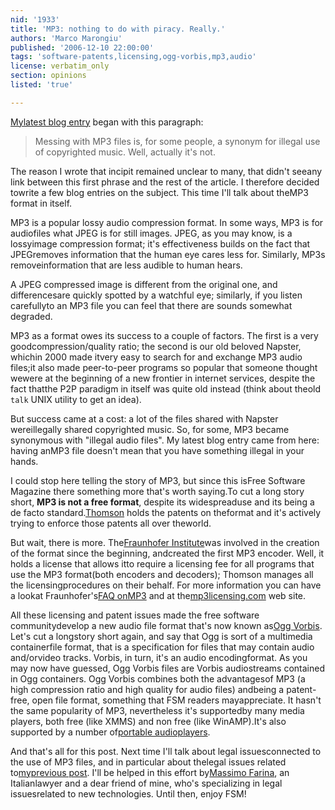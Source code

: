 ```yaml
---
nid: '1933'
title: 'MP3: nothing to do with piracy. Really.'
authors: 'Marco Marongiu'
published: '2006-12-10 22:00:00'
tags: 'software-patents,licensing,ogg-vorbis,mp3,audio'
license: verbatim_only
section: opinions
listed: 'true'

---
```

[Mylatest blog entry](http://www.freesoftwaremagazine.com/blogs/mp3_nothing_to_do_with_piracy) began with this paragraph:


>  Messing with MP3 files is, for some people, a synonym for illegal use  of copyrighted music. Well, actually it's not.

The reason I wrote that incipit remained unclear to many, that didn't seeany link between this first phrase and the rest of the article. I therefore decided towrite a few blog entries on the subject. This time I'll talk about theMP3 format in itself.


<!--break-->


MP3 is a popular lossy audio compression format. In some ways, MP3 is for audiofiles what JPEG is for still images. JPEG, as you may know, is a lossyimage compression format; it's effectiveness builds on the fact that JPEGremoves information that the human eye cares less for. Similarly, MP3s removeinformation that are less audible to human hears.

A JPEG compressed image is different from the original one, and differencesare quickly spotted by a watchful eye; similarly, if you listen carefullyto an MP3 file you can feel that there are sounds somewhat degraded.

MP3 as a format owes its success to a couple of factors. The first is a very goodcompression/quality ratio; the second is our old beloved Napster, whichin 2000 made itvery easy to search for and exchange MP3 audio files;it also made peer-to-peer programs so popular that someone thought wewere at the beginning of a new frontier in internet services, despite the fact thatthe P2P paradigm in itself was quite old instead (think about theold `talk` UNIX utility to get an idea).

But success came at a cost: a lot of the files shared with Napster wereillegally shared copyrighted music. So, for some, MP3 became synonymous with "illegal audio files". My latest blog entry came from here: having anMP3 file doesn't mean that you have something illegal in your hands.

I could stop here telling the story of MP3, but since this isFree Software Magazine there something more that's worth saying.To cut a long story short, **MP3 is not a free format**, despite its widespreaduse and its being a de facto standard.[Thomson](http://www.thomson.net/) holds the patents on theformat and it's actively trying to enforce those patents all over theworld.

But wait, there is more. The[Fraunhofer Institute](http://www.iis.fraunhofer.de/)was involved in the creation of the format since the beginning, andcreated the first MP3 encoder. Well, it holds a license that allows itto require a licensing fee for all programs that use the MP3 format(both encoders and decoders); Thomson manages all the licensingprocedures on their behalf. For more information you can have a lookat Fraunhofer's[FAQ onMP3](http://www.iis.fraunhofer.de/amm/techinf/layer3/#faq) and at the[mp3licensing.com](http://www.mp3licensing.com/) web site.

All these licensing and patent issues made the free software communitydevelop a new audio file format that's now known as[Ogg Vorbis](http://www.vorbis.com/faq/). Let's cut a longstory short again, and say that Ogg is sort of a multimedia containerfile format, that is a specification for files that may contain audio and/orvideo tracks. Vorbis, in turn, it's an audio encodingformat. As you may now have guessed, Ogg Vorbis files are Vorbis audiostreams contained in Ogg containers. Ogg Vorbis combines both the advantagesof MP3 (a high compression ratio and high quality for audio files) andbeing a patent-free, open file format, something that FSM readers mayappreciate. It hasn't the same popularity of MP3, nevertheless it's supportedby many media players, both free (like XMMS) and non free (like WinAMP).It's also supported by a number of[portable audioplayers](http://wiki.xiph.org/index.php/PortablePlayers).

And that's all for this post. Next time I'll talk about legal issuesconnected to the use of MP3 files, and in particular about thelegal issues related to[myprevious post](http://www.freesoftwaremagazine.com/blogs/mp3_nothing_to_do_with_piracy). I'll be helped in this effort by[Massimo Farina](http://www.massimofarina.it/), an Italianlawyer and a dear friend of mine, who's specializing in legal issuesrelated to new technologies. Until then, enjoy FSM!

